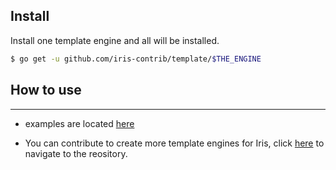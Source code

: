 ## Install

Install one template engine and all will be installed.

```sh
$ go get -u github.com/iris-contrib/template/$THE_ENGINE
```


## How to use




-----


 - examples are located [here](https://github.com/iris-contrib/examples/tree/master/template_engines/) 

- You can contribute to create more template engines for Iris, click [here](https://github.com/iris-contrib/template) to navigate to the reository. 